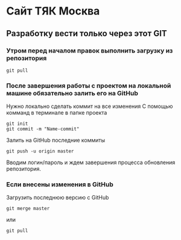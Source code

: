 # Сайт ТЯК Москва
## Разработку вести только через этот GIT

### Утром перед началом правок выполнить загрузку из репозитория

```
git pull
```

### После завершения работы с проектом на локальной машине обязательно залить его на GitHub

Нужно локально сделать коммит на все изменения
С помощью комманд в терминале в папке проекта

```
git init
git commit -m "Name-commit"
```

Залить на GitHub последние коммиты

```
git push -u origin master
```

Вводим логин/пароль и ждем завершения процесса обновления репозитория.

### Если внесены изменения в GitHub

Загрузить последнюю версию с GitHub
```
git merge master
```
или
```
git pull
```

